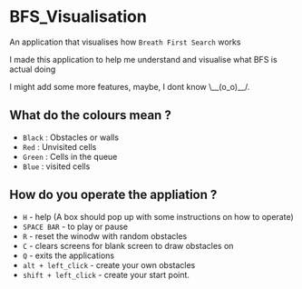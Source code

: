 # BFS_Visualisation

An application that visualises how `Breath First Search` works

I made this application to help me understand and visualise what BFS is actual doing

I might add some more features, maybe, I dont know \\\__(o_o)__/.

## What do the colours mean ?
- `Black` : Obstacles or walls
- `Red` : Unvisited cells
- `Green` : Cells in the queue
- `Blue` : visited cells

## How do you operate the appliation ?
* `H` - help (A box should pop up with some instructions on how to operate)
* `SPACE BAR` - to play or pause
* `R` - reset the winodw with random obstacles
* `C` - clears screens for blank screen to draw obstacles on
* `Q` - exits the applications
* `alt + left_click` - create your own obstacles
* `shift + left_click` - create your start point.
